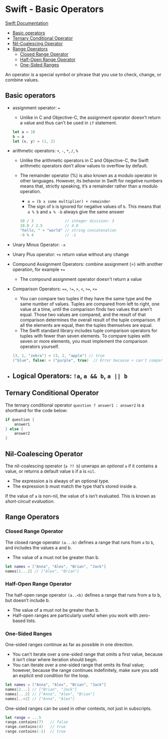 # Swift - Basic Operators<!-- omit from toc -->

[Swift Documentation](https://docs.swift.org/swift-book/documentation/the-swift-programming-language/basicoperators)

- [Basic operators](#basic-operators)
- [Ternary Conditional Operator](#ternary-conditional-operator)
- [Nil-Coalescing Operator](#nil-coalescing-operator)
- [Range Operators](#range-operators)
  - [Closed Range Operator](#closed-range-operator)
  - [Half-Open Range Operator](#half-open-range-operator)
  - [One-Sided Ranges](#one-sided-ranges)

An operator is a special symbol or phrase that you use to check, change, or combine values.

## Basic operators

- assignment operator: `=`
  - Unlike in C and Objective-C, the assignment operator doesn't return a value and thus can't be used in `if` statement.

  ```swift
  let a = 10
  b = a
  let (x, y) = (1, 2)
  ```

- arithmetic operators: `+`, `-`, `*`, `/`, `%`
  - Unlike the arithmetic operators in C and Objective-C, the Swift arithmetic operators don’t allow values to overflow by default.
  - The remainder operator (%) is also known as a modulo operator in other languages. However, its behavior in Swift for negative numbers means that, strictly speaking, it’s a remainder rather than a modulo operation.
    - `a = (b x some multiplier) + remainder`
    - The sign of `b` is ignored for negative values of `b`. This means that `a % b` and `a % -b` always give the same answer

    ```swift
    10 / 3              // integer division: 3
    10.0 / 2.5          // 4.0
    "hello, " + "world" // string concatenation
    -9 % 4              // -1
    ```

- Unary Minus Operator: `-x`
- Unary Plus operator: `+x` return value without any change
- Compound Assignment Operators: combine assignment (=) with another operation, for example `+=`
  - The compound assignment operator doesn't return a value
- Comparison Operators: `==`, `!=`, `>`, `<`, `>=`, `<=`
  - You can compare two tuples if they have the same type and the same number of values. Tuples are compared from left to right, one value at a time, until the comparison finds two values that aren’t equal. Those two values are compared, and the result of that comparison determines the overall result of the tuple comparison. If all the elements are equal, then the tuples themselves are equal.
  - The Swift standard library includes tuple comparison operators for tuples with fewer than seven elements. To compare tuples with seven or more elements, you must implement the comparison operators yourself.

  ```swift
  (3, 1, "zebra") < (3, 2, "apple") // true
  ("blue", false) < ("purple", true)  // Error because < can't compare Boolean values
  ```
- Logical Operators: `!a`, `a && b`, `a || b`
  - 

## Ternary Conditional Operator

The ternary conditional operator `question ? answer1 : answer2` is a shorthand for the code below:

```swift
if question {
    answer1
} else {
    answer2
}
```

## Nil-Coalescing Operator

The nil-coalescing operator (`a ?? b`) unwraps an *optional* `a` if it contains a value, or returns a default value `b` if a is `nil`.

- The expression a is always of an optional type.
- The expression b must match the type that’s stored inside a.

If the value of `a` is non-nil, the value of `b` isn’t evaluated. This is known as *short-circuit evaluation*.

## Range Operators

### Closed Range Operator

The closed range operator `(a...b)` defines a range that runs from `a` to `b`, and includes the values a and b.

- The value of a must not be greater than b.

```swift
let names = ["Anna", "Alex", "Brian", "Jack"]
names[1...2] // ["Alex", "Brian"]
```

### Half-Open Range Operator

The half-open range operator `(a..<b)` defines a range that runs from a to b, but doesn’t include b.

- The value of a must not be greater than b.
- Half-open ranges are particularly useful when you work with zero-based lists.

### One-Sided Ranges

One-sided ranges continue as far as possible in one direction.

- You can’t iterate over a one-sided range that omits a first value, because it isn’t clear where iteration should begin.
- You can iterate over a one-sided range that omits its final value; however, because the range continues indefinitely, make sure you add an explicit end condition for the loop.

```swift
let names = ["Anna", "Alex", "Brian", "Jack"]
names[2...] // ["Brian", "Jack"]
names[...2] // ["Anna", "Alex", "Brian"]
names[..<2] // ["Anna", "Alex"]
```

One-sided ranges can be used in other contexts, not just in subscripts.

```swift
let range = ...5
range.contains(7)   // false
range.contains(4)   // true
range.contains(-1)  // true
```

